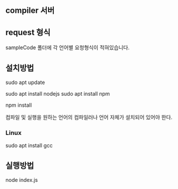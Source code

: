 ## compiler 서버

## request 형식
sampleCode 폴더에 각 언어별 요청형식이 적혀있습니다.

## 설치방법

sudo apt update

sudo apt install nodejs
sudo apt install npm

npm install

컴파일 및 실행을 원하는 언어의 컴파일러나 언어 자체가 설치되어 있어야 한다.


### Linux

sudo apt install gcc


## 실행방법

node index.js
